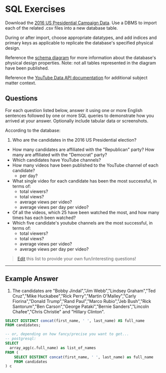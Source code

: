 # SQL Exercises

Download the [2016 US Presidential Campaign Data](https://github.com/gwu-business/2016-campaign-data/tree/master/data).
 Use a DBMS to import each of the related .csv files into a new database table.

During or after import, choose appropriate datatypes, and add indices and primary keys as applicable to replicate the database's specified physical design.

Reference the [schema diagram](https://github.com/gwu-business/2016-campaign-data/tree/master/design/erd.svg) for more information about the database's physical design properties. Note: not all tables represented in the diagram have been published.

Reference the [YouTube Data API documentation](https://developers.google.com/youtube/v3/docs/) for additional subject matter context.

## Questions

For each question listed below, answer it using one or more English sentences followed by one or more SQL queries to demonstrate how you arrived at your answer. Optionally include tabular data or screenshots.

According to the database:

 1. Who are the candidates in the 2016 US Presidential election?
 * How many candidates are affiliated with the "Republican" party? How many are affiliated with the "Democrat" party?
 * Which candidates have YouTube channels?
 * How many videos have been published to the YouTube channel of each candidate?
   + per day?
 * What single video for each candidate has been the most successful, in terms of:
   + total viewers?
   + total views?
   + average views per video?
   + average views per day per video?
 * Of all the videos, which 25 have been watched the most, and how many times has each been watched?
 * Which five candidate's youtube channels are the most successful, in terms of:
   + total viewers?
   + total views?
   + average views per video?
   + average views per day per video?

> [Edit](https://github.com/gwu-business/istm-4121/edit/master/resources/data-analysis/sql-exercises.md) this list to provide your own fun/interesting questions!

<hr>

## Example Answer

1) The candidates are "Bobby Jindal","Jim Webb","Lindsey Graham","Ted Cruz","Mike Huckabee","Rick Perry","Martin O'Malley","Carly Fiorina","Donald Trump","Rand Paul","Marco Rubio","Jeb Bush","Rick Santorum","Ben Carson","George Pataki","Bernie Sanders","Lincoln Chafee","Chris Christie" and "Hillary Clinton".

```` sql
SELECT DISTINCT concat(first_name, ' ', last_name) AS full_name
FROM candidates;
````

```` sql
-- or, depending on how fancy/precise you want to get...
-- postgresql:
SELECT
  array_agg(c.full_name) as list_of_names
FROM (
    SELECT DISTINCT concat(first_name, ' ', last_name) as full_name
    FROM candidates
) c
````
